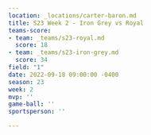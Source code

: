 ```yaml
---
location: _locations/carter-baron.md
title: S23 Week 2 - Iron Grey vs Royal
teams-score:
- team: _teams/s23-royal.md
  score: 18
- team: _teams/s23-iron-grey.md
  score: 34
field: "1"
date: 2022-09-18 09:00:00 -0400
season: 23
week: 2
mvp: ''
game-ball: ''
sportsperson: ''

---
```

